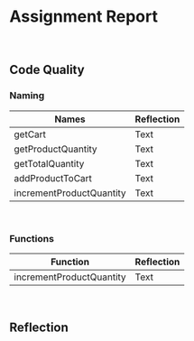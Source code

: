 # Assignment Report

<br>

## Code Quality

### Naming

| Names                    | Reflection |
| ------------------------ | ---------- |
| getCart                  | Text       |
| getProductQuantity       | Text       |
| getTotalQuantity         | Text       |
| addProductToCart         | Text       |
| incrementProductQuantity | Text       |

<br>

### Functions

| Function                 | Reflection |
| ------------------------ | ---------- |
| incrementProductQuantity | Text       |

<br>

## Reflection

